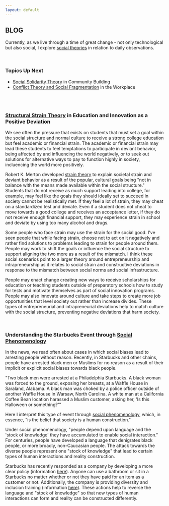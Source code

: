 ```yaml
---
layout: default
---
```


## BLOG
Currently, as we live through a time of great change - not only technological but also social, I explore [social theories](https://www.thoughtco.com/sociology-research-and-statistics-s2-3026650)
in relation to daily observations.


<br>

### Topics Up Next
* [Social Solidarity Theory](http://routledgesoc.com/category/profile-tags/social-solidarity) in Community Building
* [Conflict Theory and Social Fragmentation](https://www.thoughtco.com/sociology-research-and-statistics-s2-3026650) in the Workplace

<br>

<br>


### [Structural Strain Theory](https://www.thoughtco.com/structural-strain-theory-3026632) in Education and Innovation as a Positive Deviation

We see often the pressure that exists on students that must set a goal within the social structure and normal culture to receive a strong college education but feel academic or financial strain. The academic or financial strain may lead these students to feel temptations to participate in deviant behavior, being affected by and influencing the world negatively, or to seek out solutions for alternative ways to pay to function highly in society, incluencing the world more positively.

Robert K. Merton developed [strain theory](https://www.thoughtco.com/structural-strain-theory-3026632) to explain societal strain and deviant behavior as a result of the popular, cultural goals being "not in balance with the means made available within the social structure." Students that do not receive as much support leading into college, for example, may feel like the goals they should ideally set to succeed in society cannot be realistically met. If they feel a lot of strain, they may cheat on a standardized test and deviate. Even if a student does not cheat to move towards a good college and receives an acceptance letter, if they do not receive enough financial support, they may experience strain in school and deviate by using too many alcohol and drugs.

Some people who face strain may use the strain for the social good. I've seen people that while facing strain, choose not to act on it negatively and rather find solutions to problems leading to strain for people around them. People may work to shift the goals or influence the social structure to support aligning the two more as a result of the mismatch. I think these social scenarios point to a larger theory around entrepreneurship and intrapreneurship as it relates to social strain and constructive deviations in response to the mismatch between social norms and social infrastructure.

People may enact change creating new ways to receive scholarships for education or teaching students outside of preparatory schools how to study for tests and motivate themselves as part of social innovation programs. People may also innovate around culture and take steps to create more job opportunities that level society out rather than increase divides. These types of entrepreneurial and intrapreneurial deviations help to match culture with the social structure, preventing negative deviations that harm society.

<br>

### Understanding the Starbucks Event through [Social Phenomenology](https://www.thoughtco.com/phenomenology-sociology-3026630)

In the news, we read often about cases in which social biases lead to arresting people without reason. Recently, in Starbucks and other chains, people have arrested black men or Muslims for no reason as a result of their implicit or explicit social biases towards black people. 

"Two black men were arrested at a Philadelphia Starbucks. 
A black woman was forced to the ground, exposing her breasts, at a Waffle House in Saraland, Alabama. 
A black man was choked by a police officer outside of another Waffle House in Warsaw, North Carolina. 
A white man at a California Coffee Bean location harassed a Muslim customer, asking her, 'Is this Halloween or something?'"

Here I interpret this type of event through [social phenomenology](https://www.thoughtco.com/phenomenology-sociology-3026630), which, in essence, "is the belief that society is a human construction."

Under social phenomenology, "people depend upon language and the 'stock of knowledge' they have accumulated to enable social interaction." For centuries, people have developed a language that denigrates black people, or more broadly, non-Caucasian people. The attack towards the diverse people represent one "stock of knowledge" that lead to certain types of human interactions and reality construction.

Starbucks has recently responded as a company by developing a more clear policy (information [here](https://slate.com/news-and-politics/2018/05/you-can-now-officially-sit-in-any-starbucks-and-use-the-bathroom-without-buying-anything.html)). Anyone can use a bathroom or sit in a Starbucks no matter whether or not they have paid for an item as a customer or not. Additionally, the company is providing diversity and inclusion training (information [here](https://www.inc.com/sonia-thompson/recent-incidents-at-starbucks-yale-nordstrom-rack-prove-that-every-company-needs-to-talk-about-bias.html)). These actions help to reverse the language and "stock of knowledge" so that new types of human interactions can form and reality can be constructed differently.

<br>




